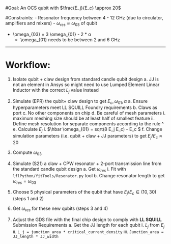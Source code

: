 #Goal:
An OCS qubit with $\frac{E_j}{E_c} \approx 20$

#Constraints:
	- Resonator frequency between 4 -  12 GHz (due to circulator, amplifiers and mixers)
	- $\omega_{res} \approx \omega_{03}$ of qubit 
  - \omega_{03} = 3 \omega_{01} - 2 * α
	- \omega_{01} needs to be between 2 and 6 GHz

---

# Workflow:
1) Isolate qubit + claw design from standard candle qubit design
    a. JJ is not an element in Ansys so might need to use Lumped Element Linear Inductor with the correct $L_j$ value instead

2) Simulate (EPR) the qubit+ claw design to get $E_c  , \omega_{01}, \alpha$
    a. Ensure hyperparameters meet LL SQUILL Foundry requirements 
    b. Claws as port
    c. No other components on chip 
    d. Be careful of mesh parameters 
        i. maximum meshing size should be at least half of smallest feature
        ii. Define mesh resolution for separate components according to the rule ^
    e. Calculate $E_j$
        i. $\hbar \omega_{01} = sqrt(8 E_j E_c) - E_c $
    f. Change simulation parameters (i.e. qubit + claw + JJ parameters) to get $E_j/E_c \approx 20$

3) Compute $\omega_{03}$

4) Simulate (S21) a claw + CPW resonator + 2-port transmission line from the standard candle qubit design
    a. Get $\omega_{res}$
        i. Fit with `lflPython/fitTools/Resonator.py` tool
    b. Change resonator length to get $\omega_{res} = \omega_{03}$

5) Choose 5 physical parameters of the qubit that have $E_j/E_c \in (10,30)$ (steps 1 and 2)

6) Get $\omega_{res}$ for these new qubits (steps 3 and 4)

7) Adjust the GDS file with the final chip design to comply with **LL SQUILL** Submission Requirements
    a. Get the JJ length for each qubit
        i. $L_j$ from $E_j$
        ii. `L_j = junction_area * critical_current_density`
        iii. `Junction_area = JJ_length * JJ_width`



